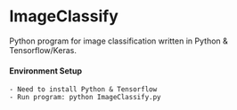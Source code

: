 # ImageClassify

Python program for image classification written in Python & Tensorflow/Keras.

#### Environment Setup

    - Need to install Python & Tensorflow
    - Run program: python ImageClassify.py